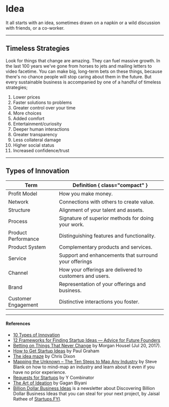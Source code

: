 # Idea

It all starts with an idea, sometimes drawn on a napkin or a wild discussion with friends, or a co-worker.

---
## Timeless Strategies

Look for things that change are amazing. They can fuel massive growth. In the last 100 years we've gone from horses to jets and mailing letters to video facetime. You can make big, long-term bets on these things, because there's no chance people will stop caring about them in the future. But every sustainable business is accompanied by one of a handful of timeless strategies;

1. Lower prices
1. Faster solutions to problems
1. Greater control over your time
1. More choices
1. Added comfort
1. Entertainment/curiosity
1. Deeper human interactions
1. Greater transparency
1. Less collateral damage
1. Higher social status
1. Increased confidence/trust

---
## Types of Innovation

| Term                | Definition { class="compact" }                                                     |
| ------------------- | -------------------------------------------------------- |
| Profit Model        | How you make money.                                      |
| Network             | Connections with others to create value.                 |
| Structure           | Alignment of your talent and assets.                     |
| Process             | Signature of superior methods for doing your work.       |
| Product Performance | Distinguishing features and functionality.               |
| Product System      | Complementary products and services.                     |
| Service             | Support and enhancements that surround your offerings    |
| Channel             | How your offerings are delivered to customers and users. |
| Brand               | Representation of your offerings and business.           |
| Customer Engagement | Distinctive interactions you foster.                     |

---
#### References

- [10 Types of Innovation](https://www.visualcapitalist.com/10-types-of-innovation-the-art-of-discovering-a-breakthrough-product/)
- [12 Frameworks for Finding Startup Ideas — Advice for Future Founders](https://review.firstround.com/12-frameworks-for-finding-startup-ideas-advice-for-future-founders)
- [Betting on Things That Never Change](https://www.collaborativefund.com/blog/betting-on-things-that-never-change/) by Morgan Housel (Jul 20, 2017).
- [How to Get Startup Ideas](http://www.paulgraham.com/startupideas.html) by Paul Graham
- [The idea maze](https://cdixon.org/2013/08/04/the-idea-maze) by Chris Dixon
- [Mapping the Unknown – The Ten Steps to Map Any Industry](https://steveblank.com/2022/09/20/mapping-the-unknown-the-ten-steps-to-map-any-industry/) by Steve Blank on how to mind-map an industry and learn about it even if you have no prior experience.
- [Requests for Startups](https://www.ycombinator.com/rfs/) by Y Combinator
- [The Art of Ideation](https://www.gaganbiyani.com/blog/ideation-1) by Gagan Biyani
- [Billion Dollar Business Ideas](https://billiondollarbusinessideas.substack.com) is a newsletter about Discovering Billion Dollar Business Ideas that you can steal for your next project, by Jaisal Rathee of [Startups.FYI](https://www.startups.fyi).